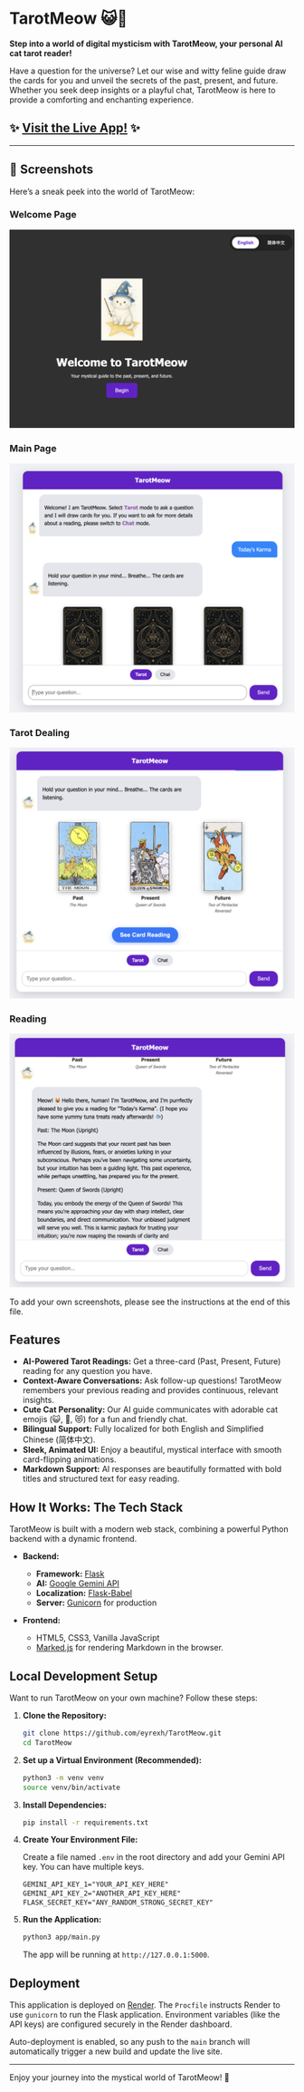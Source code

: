# TarotMeow 😺🔮

**Step into a world of digital mysticism with TarotMeow, your personal AI cat tarot reader!**

Have a question for the universe? Let our wise and witty feline guide draw the cards for you and unveil the secrets of the past, present, and future. Whether you seek deep insights or a playful chat, TarotMeow is here to provide a comforting and enchanting experience.

## ✨ [**Visit the Live App!**](https://tarotmeow.onrender.com) ✨

---

## 📸 Screenshots

Here’s a sneak peek into the world of TarotMeow:

### Welcome Page

![Welcome Page](./templates/welcome.png)

### Main Page

![Main Page](./templates/main.png)

### Tarot Dealing

![Tarot](./templates/tarot.png)

### Reading

![Reading](./templates/reading.png)

To add your own screenshots, please see the instructions at the end of this file.

## Features

* **AI-Powered Tarot Readings:** Get a three-card (Past, Present, Future) reading for any question you have.
* **Context-Aware Conversations:** Ask follow-up questions! TarotMeow remembers your previous reading and provides continuous, relevant insights.
* **Cute Cat Personality:** Our AI guide communicates with adorable cat emojis (😺, 🐾, 😻) for a fun and friendly chat.
* **Bilingual Support:** Fully localized for both English and Simplified Chinese (简体中文).
* **Sleek, Animated UI:** Enjoy a beautiful, mystical interface with smooth card-flipping animations.
* **Markdown Support:** AI responses are beautifully formatted with bold titles and structured text for easy reading.

## How It Works: The Tech Stack

TarotMeow is built with a modern web stack, combining a powerful Python backend with a dynamic frontend.

* **Backend:**
  * **Framework:** [Flask](https://flask.palletsprojects.com/)
  * **AI:** [Google Gemini API](https://ai.google.dev/)
  * **Localization:** [Flask-Babel](https://python-babel.github.io/flask-babel/)
  * **Server:** [Gunicorn](https://gunicorn.org/) for production

* **Frontend:**
  * HTML5, CSS3, Vanilla JavaScript
  * [Marked.js](https://marked.js.org/) for rendering Markdown in the browser.

## Local Development Setup

Want to run TarotMeow on your own machine? Follow these steps:

1. **Clone the Repository:**

   ```bash
   git clone https://github.com/eyrexh/TarotMeow.git
   cd TarotMeow
   ```

2. **Set up a Virtual Environment (Recommended):**

   ```bash
   python3 -m venv venv
   source venv/bin/activate
   ```

3. **Install Dependencies:**

   ```bash
   pip install -r requirements.txt
   ```

4. **Create Your Environment File:**

   Create a file named `.env` in the root directory and add your Gemini API key. You can have multiple keys.

   ```dotenv
   GEMINI_API_KEY_1="YOUR_API_KEY_HERE"
   GEMINI_API_KEY_2="ANOTHER_API_KEY_HERE"
   FLASK_SECRET_KEY="ANY_RANDOM_STRONG_SECRET_KEY"
   ```

5. **Run the Application:**

   ```bash
   python3 app/main.py
   ```

   The app will be running at `http://127.0.0.1:5000`.

## Deployment

This application is deployed on [Render](https://render.com/). The `Procfile` instructs Render to use `gunicorn` to run the Flask application. Environment variables (like the API keys) are configured securely in the Render dashboard.

Auto-deployment is enabled, so any push to the `main` branch will automatically trigger a new build and update the live site.

---

Enjoy your journey into the mystical world of TarotMeow! 🐾